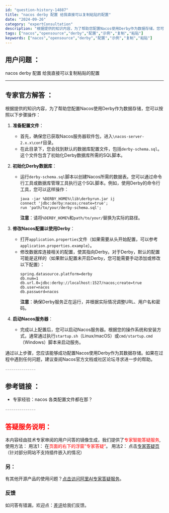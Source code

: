 ```yaml
---
id: "question-history-14887"
title: "nacos derby 配置 给我直接可以复制粘贴的配置"
date: "2024-09-26"
category: "expertConsultation"
description: "根据提供的知识内容，为了帮助您配置Nacos使用Derby作为数据存储，您可以按照以下步骤操作：1. **准备配置文件**：   - 首先，确保您已获取Nacos服务器软件包，进入`nacos-server-2.x.xconf`目录。   - 在此目录下，您会找到默认的数据库配置文件，包括`derb"
tags: ["nacos","opensource","derby","配置","示例","复制","粘贴"]
keywords: ["nacos","opensource","derby","配置","示例","复制","粘贴"]
---
```


## 用户问题 ： 
 nacos derby 配置 给我直接可以复制粘贴的配置  

---------------
## 专家官方解答 ：

根据提供的知识内容，为了帮助您配置Nacos使用Derby作为数据存储，您可以按照以下步骤操作：

1. **准备配置文件**：
   - 首先，确保您已获取Nacos服务器软件包，进入`\nacos-server-2.x.x\conf`目录。
   - 在此目录下，您会找到默认的数据库配置文件，包括`derby-schema.sql`。这个文件包含了初始化Derby数据库所需的SQL脚本。

2. **初始化Derby数据库**：
   - 运行`derby-schema.sql`脚本以创建Nacos所需的数据表。您可以通过命令行工具或数据库管理工具执行这个SQL脚本。例如，使用Derby的命令行工具，您可以这样操作：
     ```shell
     java -jar %DERBY_HOME%\lib\derbyrun.jar ij
     connect 'jdbc:derby:nacos;create=true';
     run 'path/to/your/derby-schema.sql';
     ```
     **注意**：请将`%DERBY_HOME%`和`path/to/your/`替换为实际的路径。

3. **修改Nacos配置以使用Derby**：
   - 打开`application.properties`文件（如果需要从头开始配置，可以参考`application.properties.example`）。
   - 修改数据库连接相关的配置，使其指向Derby。对于Derby，默认的配置可能是这样的（如果默认配置未开启Derby，您可能需要手动添加或修改以下配置）：
     ```properties
     spring.datasource.platform=derby
     db.num=1
     db.url.0=jdbc:derby://localhost:1527/nacos;create=true
     db.user=nacos
     db.password=nacos
     ```
     **注意**：确保Derby服务正在运行，并根据实际情况调整URL、用户名和密码。

4. **启动Nacos服务器**：
   - 完成以上配置后，您可以启动Nacos服务器。根据您的操作系统和安装方式，通常通过执行`startup.sh`（Linux/macOS）或`cmd/startup.cmd`（Windows）脚本来启动服务。

通过以上步骤，您应该能够成功配置Nacos使用Derby作为其数据存储。如果在过程中遇到任何问题，建议查阅Nacos官方文档或社区论坛寻求进一步的帮助。


<font color="#949494">---------------</font> 


## 参考链接 ：

* 专家经验：nacos 各类配置文件都在那？ 


 <font color="#949494">---------------</font> 
 


## <font color="#FF0000">答疑服务说明：</font> 

本内容经由技术专家审阅的用户问答的镜像生成，我们提供了<font color="#FF0000">专家智能答疑服务</font>,使用方法：
用法1： 在<font color="#FF0000">页面的右下的浮窗”专家答疑“</font>。
用法2： 点击[专家答疑页](https://answer.opensource.alibaba.com/docs/intro)（针对部分网站不支持插件嵌入的情况）
### 另：


有其他开源产品的使用问题？[点击访问阿里AI专家答疑服务](https://answer.opensource.alibaba.com/docs/intro)。
### 反馈
如问答有错漏，欢迎点：[差评](https://ai.nacos.io/user/feedbackByEnhancerGradePOJOID?enhancerGradePOJOId=14910)给我们反馈。
